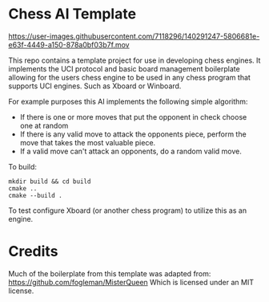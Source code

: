 # Chess AI Template

https://user-images.githubusercontent.com/7118296/140291247-5806681e-e63f-4449-a150-878a0bf03b7f.mov

This repo contains a template project for use in developing chess engines.
It implements the UCI protocol and basic board management boilerplate allowing for the users chess engine 
to be used in any chess program that supports UCI engines. Such as Xboard or Winboard.

For example purposes this AI implements the following simple algorithm:
- If there is one or more moves that put the opponent in check choose one at random
- If there is any valid move to attack the opponents piece, perform the move that takes the most valuable piece. 
- If a valid move can't attack an opponents, do a random valid move. 

To build: 
```
mkdir build && cd build
cmake ..
cmake --build . 
```

To test configure Xboard (or another chess program) to utilize this as an engine. 

# Credits

Much of the boilerplate from this template was adapted from: https://github.com/fogleman/MisterQueen
Which is licensed under an MIT license. 

